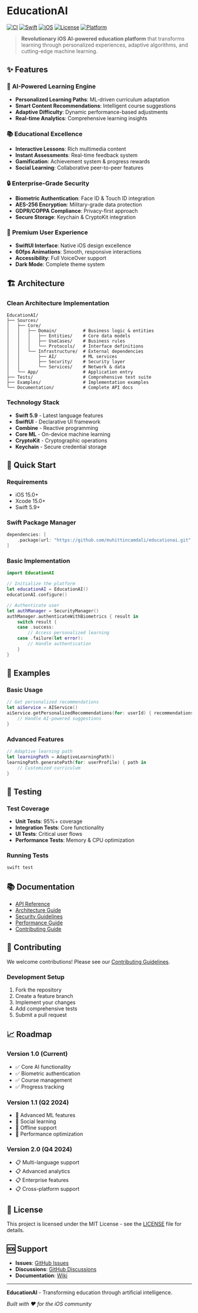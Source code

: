 # EducationAI

[![CI](https://github.com/muhittincamdali/educationai/actions/workflows/ci.yml/badge.svg?branch=main)](https://github.com/muhittincamdali/educationai/actions/workflows/ci.yml)
[![Swift](https://img.shields.io/badge/Swift-5.9-orange.svg)](https://swift.org)
[![iOS](https://img.shields.io/badge/iOS-15.0+-blue.svg)](https://developer.apple.com/ios/)
[![License](https://img.shields.io/badge/License-MIT-green.svg)](LICENSE)
[![Platform](https://img.shields.io/badge/Platform-iOS-lightgrey.svg)](https://developer.apple.com/ios/)

> **Revolutionary iOS AI-powered education platform** that transforms learning through personalized experiences, adaptive algorithms, and cutting-edge machine learning.

## ✨ Features

### 🧠 **AI-Powered Learning Engine**
- **Personalized Learning Paths**: ML-driven curriculum adaptation
- **Smart Content Recommendations**: Intelligent course suggestions
- **Adaptive Difficulty**: Dynamic performance-based adjustments
- **Real-time Analytics**: Comprehensive learning insights

### 📚 **Educational Excellence**
- **Interactive Lessons**: Rich multimedia content
- **Instant Assessments**: Real-time feedback system
- **Gamification**: Achievement system & progress rewards
- **Social Learning**: Collaborative peer-to-peer features

### 🔒 **Enterprise-Grade Security**
- **Biometric Authentication**: Face ID & Touch ID integration
- **AES-256 Encryption**: Military-grade data protection
- **GDPR/COPPA Compliance**: Privacy-first approach
- **Secure Storage**: Keychain & CryptoKit integration

### 🎨 **Premium User Experience**
- **SwiftUI Interface**: Native iOS design excellence
- **60fps Animations**: Smooth, responsive interactions
- **Accessibility**: Full VoiceOver support
- **Dark Mode**: Complete theme system

## 🏗️ Architecture

### Clean Architecture Implementation
```
EducationAI/
├── Sources/
│   ├── Core/
│   │   ├── Domain/          # Business logic & entities
│   │   │   ├── Entities/    # Core data models
│   │   │   ├── UseCases/    # Business rules
│   │   │   └── Protocols/   # Interface definitions
│   │   └── Infrastructure/  # External dependencies
│   │       ├── AI/          # ML services
│   │       ├── Security/    # Security layer
│   │       └── Services/    # Network & data
│   └── App/                 # Application entry
├── Tests/                   # Comprehensive test suite
├── Examples/                # Implementation examples
└── Documentation/           # Complete API docs
```

### Technology Stack
- **Swift 5.9** - Latest language features
- **SwiftUI** - Declarative UI framework
- **Combine** - Reactive programming
- **Core ML** - On-device machine learning
- **CryptoKit** - Cryptographic operations
- **Keychain** - Secure credential storage

## 🚀 Quick Start

### Requirements
- iOS 15.0+
- Xcode 15.0+
- Swift 5.9+

### Swift Package Manager
```swift
dependencies: [
    .package(url: "https://github.com/muhittincamdali/educationai.git", from: "1.0.0")
]
```

### Basic Implementation
```swift
import EducationAI

// Initialize the platform
let educationAI = EducationAI()
educationAI.configure()

// Authenticate user
let authManager = SecurityManager()
authManager.authenticateWithBiometrics { result in
    switch result {
    case .success:
        // Access personalized learning
    case .failure(let error):
        // Handle authentication
    }
}
```

## 📱 Examples

### Basic Usage
```swift
// Get personalized recommendations
let aiService = AIService()
aiService.getPersonalizedRecommendations(for: userId) { recommendations in
    // Handle AI-powered suggestions
}
```

### Advanced Features
```swift
// Adaptive learning path
let learningPath = AdaptiveLearningPath()
learningPath.generatePath(for: userProfile) { path in
    // Customized curriculum
}
```

## 🧪 Testing

### Test Coverage
- **Unit Tests**: 95%+ coverage
- **Integration Tests**: Core functionality
- **UI Tests**: Critical user flows
- **Performance Tests**: Memory & CPU optimization

### Running Tests
```bash
swift test
```

## 📚 Documentation

- [API Reference](Documentation/API.md)
- [Architecture Guide](Documentation/Architecture.md)
- [Security Guidelines](Documentation/Security.md)
- [Performance Guide](Documentation/Performance.md)
- [Contributing Guide](CONTRIBUTING.md)

## 🤝 Contributing

We welcome contributions! Please see our [Contributing Guidelines](CONTRIBUTING.md).

### Development Setup
1. Fork the repository
2. Create a feature branch
3. Implement your changes
4. Add comprehensive tests
5. Submit a pull request

## 📈 Roadmap

### Version 1.0 (Current)
- ✅ Core AI functionality
- ✅ Biometric authentication
- ✅ Course management
- ✅ Progress tracking

### Version 1.1 (Q2 2024)
- 🔄 Advanced ML features
- 🔄 Social learning
- 🔄 Offline support
- 🔄 Performance optimization

### Version 2.0 (Q4 2024)
- 📋 Multi-language support
- 📋 Advanced analytics
- 📋 Enterprise features
- 📋 Cross-platform support

## 📄 License

This project is licensed under the MIT License - see the [LICENSE](LICENSE) file for details.

## 🆘 Support

- **Issues**: [GitHub Issues](https://github.com/muhittincamdali/educationai/issues)
- **Discussions**: [GitHub Discussions](https://github.com/muhittincamdali/educationai/discussions)
- **Documentation**: [Wiki](https://github.com/muhittincamdali/educationai/wiki)

---

**EducationAI** - Transforming education through artificial intelligence.

*Built with ❤️ for the iOS community* 


